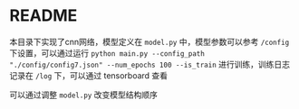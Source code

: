 # README

本目录下实现了cnn网络，模型定义在 `model.py` 中，模型参数可以参考 `/config` 下设置，可以通过运行 `python main.py --config_path "./config/config7.json" --num_epochs 100 --is_train` 进行训练，训练日志记录在 `/log` 下，可以通过 tensorboard 查看

可以通过调整 `model.py` 改变模型结构顺序